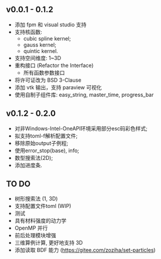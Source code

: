 ## v0.0.1 - 0.1.2

- 添加 fpm 和 visual studio 支持
- 支持核函数:
  - cubic spline kernel;
  - gauss kernel;
  - quintic kernel.
- 支持空间维度: 1~3D
- 重构接口 (Refactor the Interface)
  - 所有函数参数接口
- 将许可证改为 BSD 3-Clause
- 添加 vtk 输出，支持 paraview 可视化
- 使用自制子组件库: easy_string, master_time, progress_bar

## v0.1.2 - 0.2.0

- 对非Windows-Intel-OneAPI环境采用部分esc码彩色样式;
- 拟支持toml-f解析配置文件;
- 移除原始output子例程;
- 使用error_stop(base), info;
- 数型搜索法(2D);
- 添加进度条.

## TO DO

- 树形搜索法 (1, 3D)
- 支持配置文件toml (WIP)
- 测试
- 具有材料强度的动力学
- OpenMP 并行
- 前后处理模块增强
- 三维算例计算, 更好地支持 3D
- 添加读取 BDF 能力 (https://gitee.com/zoziha/set-particles)
